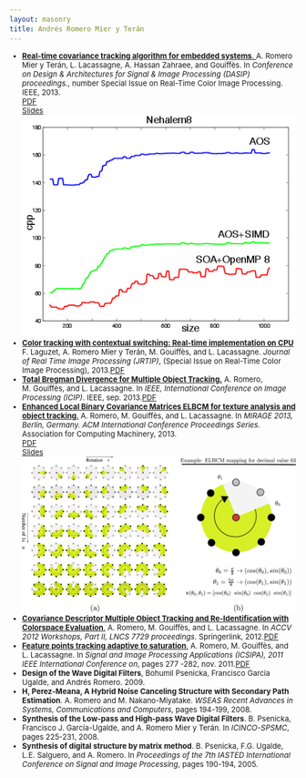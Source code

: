 ```yaml
---
layout: masonry
title: Andrés Romero Mier y Terán
---
```


<font size="-1">
<ul class="grid effect-2" id="grid">
	<li>
		<a href="dasip2013.html">
			<b>Real-time covariance tracking algorithm for embedded systems</b>.
		</a>
		 A.&nbsp;Romero Mier&nbsp;y Ter&aacute;n, L.&nbsp;Lacassagne, A.&nbsp;Hassan&nbsp;Zahraee, and
		  Gouiff&egrave;s.
		 In <em>Conference on Design &amp; Architectures for Signal &amp; Image
		  Processing (DASIP) proceedings.</em>, number Special Issue on Real-Time Color
		  Image Processing. IEEE, 2013.
		  <div class="table">
		    <div class="tr">
		      <div class="td"> <a href="dasip2013.pdf" class="icon-file-text">PDF</a></div>
		      <div class="td"><a href="slides/dasip2013_slides.pdf">Slides</a></div>
		    </div>
		  </div>
		 <a href="dasip2013.html"><img src="figures/Nehalem8-multi_eps_legend.png"/></a>
	</li>
	<li>
		<a href="jrtip2013.pdf"><b>Color tracking with contextual switching: Real-time implementation on
		  CPU</b></a>
		 F.&nbsp;Laguzet, A.&nbsp;Romero Mier&nbsp;y Ter&aacute;n, M.&nbsp;Gouiff&egrave;s, and
		  L.&nbsp;Lacassagne.
		 <em>Journal of Real Time Image Processing (JRTIP)</em>, (Special Issue
		  on Real-Time Color Image Processing), 2013.<a href="jrtip2013.pdf" class="icon-file-text">PDF</a>
	</li>
	<li>
		<a href="icip2013.pdf"><b>Total Bregman Divergence for Multiple Object Tracking.</b></a>
		 A.&nbsp;Romero, M.&nbsp;Gouiff&egrave;s, and L.&nbsp;Lacassagne.
		 In <em>IEEE, International Conference on Image Processing (ICIP)</em>.
		  IEEE, sep. 2013.<a href="icip2013.pdf" class="icon-file-text">PDF</a>
	</li>
	<li>
		<a href="mirage2013.html">
		<b>Enhanced Local Binary Covariance Matrices ELBCM for texture analysis
		  and object tracking</b>.</a>
		 A.&nbsp;Romero, M.&nbsp;Gouiff&egrave;s, and L.&nbsp;Lacassagne.
		 In <em>MIRAGE 2013, Berlin, Germany. ACM International Conference
		  Proceedings Series</em>. Association for Computing Machinery, 2013.
		  <div class="table">
		    <div class="tr">
		      <div class="td"><a href="mirage2013.pdf" class="icon-file-text">PDF</a></div>
		      <div class="td"><a href="slides/slides_mirage2013.pdf">Slides</a></div>
		    </div>
		  </div>
		  <a href="mirage2013.html"><img src="figures/lbpAnglesComplete.png"/></a>
	</li>
	<li>
		<a href="accv2012.pdf">
		<b>Covariance Descriptor Multiple Object Tracking and Re-Identification with
		  Colorspace Evaluation</b>.</a>
		 A.&nbsp;Romero, M.&nbsp;Gouiff&egrave;s, and L.&nbsp;Lacassagne.
		 In <em>ACCV 2012 Workshops, Part II, LNCS 7729 proceedings</em>.
		  Springerlink, 2012.<a href="accv2012.pdf" class="icon-file-text">PDF</a>
	</li>
	<li>
		<a href="icsipa2011.pdf"><b>Feature points tracking adaptive to saturation</b>.</a>
		 A.&nbsp;Romero, M.&nbsp;Gouiff&egrave;s, and L.&nbsp;Lacassagne.
		 In <em>Signal and Image Processing Applications (ICSIPA), 2011 IEEE
		  International Conference on</em>, pages 277 -282, nov. 2011.<a href="icsipa2011.pdf" class="icon-file-text">PDF</a>
	</li>
	<li>
		<b>Design of the Wave Digital Filters</b>, Bohumil Psenicka, Francisco&nbsp;Garcia
		  Ugalde, and Andr&eacute;s Romero.
		 2009.
	</li>
	<li>
		<b>H, Perez-Meana, A Hybrid Noise Canceling Structure with Secondary Path
		  Estimation</b>.
		 A.&nbsp;Romero and M.&nbsp;Nakano-Miyatake.
		 <em>WSEAS Recent Advances in Systems, Communications and Computers</em>,
		  pages 194-199, 2008.
	</li>
	<li>
		<b>Synthesis of the Low-pass and High-pass Wave Digital Filters</b>.
		 B.&nbsp;Psenicka, Francisco&nbsp;J. Garc&iacute;a-Ugalde, and A.&nbsp;Romero&nbsp;Mier
		  y&nbsp;Ter&aacute;n.
		 In <em>ICINCO-SPSMC</em>, pages 225-231, 2008.
		<dd>
	</li>
	<li>
		<b>Synthesis of digital structure by matrix method</b>.
		 B.&nbsp;Psenicka, F.G. Ugalde, L.E. Salguero, and A.&nbsp;Romero.
		 In <em>Proceedings of the 7th IASTED International Conference on
		  Signal and Image Processing</em>, pages 190-194, 2005.
	</li>
</ul>
</font>